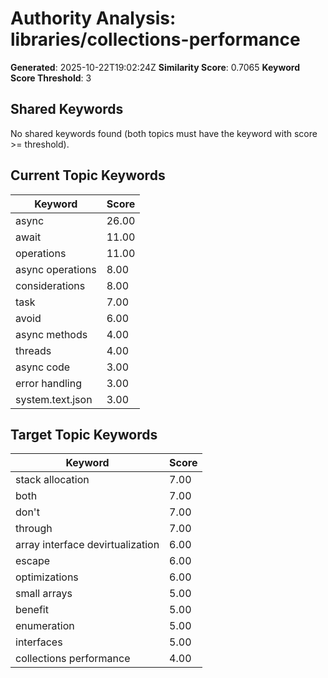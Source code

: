 # Authority Analysis: libraries/collections-performance

**Generated**: 2025-10-22T19:02:24Z
**Similarity Score**: 0.7065
**Keyword Score Threshold**: 3

## Shared Keywords

No shared keywords found (both topics must have the keyword with score >= threshold).

## Current Topic Keywords

| Keyword | Score |
|---------|-------|
| async | 26.00 |
| await | 11.00 |
| operations | 11.00 |
| async operations | 8.00 |
| considerations | 8.00 |
| task | 7.00 |
| avoid | 6.00 |
| async methods | 4.00 |
| threads | 4.00 |
| async code | 3.00 |
| error handling | 3.00 |
| system.text.json | 3.00 |

## Target Topic Keywords

| Keyword | Score |
|---------|-------|
| stack allocation | 7.00 |
| both | 7.00 |
| don't | 7.00 |
| through | 7.00 |
| array interface devirtualization | 6.00 |
| escape | 6.00 |
| optimizations | 6.00 |
| small arrays | 5.00 |
| benefit | 5.00 |
| enumeration | 5.00 |
| interfaces | 5.00 |
| collections performance | 4.00 |

